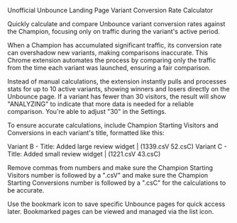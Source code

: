 Unofficial Unbounce Landing Page Variant Conversion Rate Calculator

Quickly calculate and compare Unbounce variant conversion rates against the Champion, focusing only on traffic during the variant's active period.

When a Champion has accumulated significant traffic, its conversion rate can overshadow new variants, making comparisons inaccurate. This Chrome extension automates the process by comparing only the traffic from the time each variant was launched, ensuring a fair comparison.

Instead of manual calculations, the extension instantly pulls and processes stats for up to 10 active variants, showing winners and losers directly on the Unbounce page. If a variant has fewer than 30 visitors, the result will show "ANALYZING" to indicate that more data is needed for a reliable comparison. You're able to adjust "30" in the Settings.

To ensure accurate calculations, include Champion Starting Visitors and Conversions in each variant's title, formatted like this:

Variant B - Title: Added large review widget | (1339.csV 52.csC)
Variant C - Title: Added small review widget | (1221.csV 43.csC)

Remove commas from numbers and make sure the Champion Starting Visitors number is followed by a ".csV" and make sure the Champion Starting Conversions number is followed by a ".csC" for the calculations to be accurate.

Use the bookmark icon to save specific Unbounce pages for quick access later. Bookmarked pages can be viewed and managed via the list icon.
